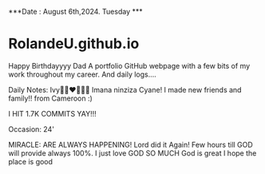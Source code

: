 ***Date : August 6th,2024. Tuesday ***
# RolandeU.github.io
 Happy Birthdayyyy Dad
A portfolio GitHub webpage with a few bits of my work throughout my career. And daily logs....

Daily Notes:
Ivy🙌🏽❤️💚🙏🏾 Imana ninziza Cyane!
I made new friends and family!! from Cameroon :)

I HIT 1.7K COMMITS YAY!!!

Occasion: 24'

MIRACLE: ARE ALWAYS HAPPENING!
Lord did it Again! 
Few hours till 
GOD will provide always 100%. I just love GOD SO MUCH
God is great
I hope the place is good







